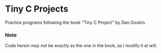 # Tiny C Projects

Practice programs following the book "Tiny C Project" by Dan Gookin.

### Note
Code herein may not be exactly as the one in the book, as I modify it at will.


